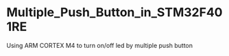 # Multiple_Push_Button_in_STM32F401RE
Using ARM CORTEX M4 to turn on/off led by multiple push button
